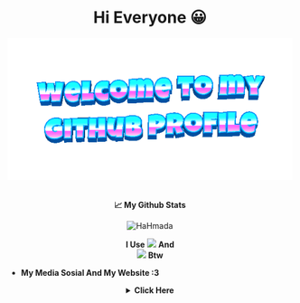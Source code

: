 <div align="center">
	
# **Hi Everyone 😀**

<div align="center">
	<img src="welcome-header.gif" alt="welcome to my github profile">
	<br>
	<br>
</div>

<div align="center">
	
**📈 My Github Stats**

<p align="center"> <img src="https://github-readme-stats.vercel.app/api?username=HaHmada&show_icons=true&theme=gotham" alt="HaHmada" />


**I Use**         <a href="https://releases.ubuntu.com/focal"><img src="https://img.shields.io/badge/Ubuntu-22.04-orange?style=flat&logo=ubuntu" /></a>        **And**        
<a href="https://www.microsoft.com/en-us/software-download/windows10"><img src="https://img.shields.io/badge/Windows-10-blue?style=flat&logo=windows" /></a>        **Btw**

<div align="left">
	
- **My Media Sosial And My Website :3**


<div align="center">

 <details>
	 <summary><b>Click Here</b></summary>
 <a href="https://github.com/HaHmada" target="_blank">
    <img src="https://img.shields.io/badge/Github-%231DA1F2.svg?&style=for-the-badge&logo=github&logoColor=white&color=071A2C" alt="GitHub"/>
  </a>


 <a href="https://youtube.com/@HaHmada132" target="_blank">
    <img src="https://img.shields.io/badge/YouTube-%231DA1F2.svg?&style=for-the-badge&logo=youtube&logoColor=white&color=071A2C" alt="YouTube"/>
  </a>


 <a href="https://hahmada132.blogspot.com/" target="_blank">
    <img src="https://img.shields.io/badge/Blogger-%231DA1F2.svg?&style=for-the-badge&logo=blogger&logoColor=white&color=071A2C" alt="Blogger"/>
  </a>
